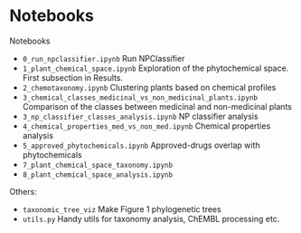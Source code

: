 # Notebooks


Notebooks
- `0_run_npclassifier.ipynb` Run NPClassifier
- `1_plant_chemical_space.ipynb` Exploration of the phytochemical space. First subsection in Results.
- `2_chemotaxonomy.ipynb` Clustering plants based on chemical profiles
- `3_chemical_classes_medicinal_vs_non_medicinal_plants.ipynb` Comparison of the classes between medicinal and non-medicinal plants
- `3_np_classifier_classes_analysis.ipynb` NP classifier analysis
- `4_chemical_properties_med_vs_non_med.ipynb` Chemical properties analysis
- `5_approved_phytochemicals.ipynb` Approved-drugs overlap with phytochemicals
- `7_plant_chemical_space_taxonomy.ipynb`
- `8_plant_chemical_space_analysis.ipynb`

Others:
- `taxonomic_tree_viz` Make Figure 1 phylogenetic trees
- `utils.py` Handy utils for taxonomy analysis, ChEMBL processing etc.
